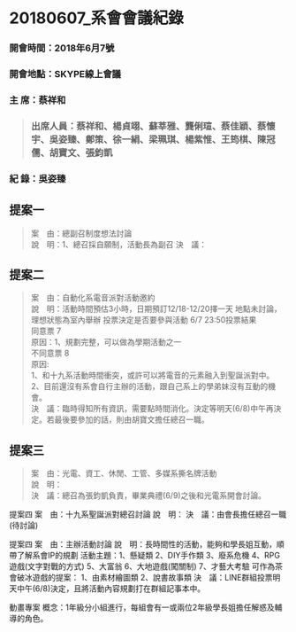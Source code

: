 # 20180607_系會會議紀錄
### 開會時間：2018年6月7號
### 開會地點：SKYPE線上會議
### 主	席：蔡祥和 
> ### 出席人員：蔡祥和、楊貞翊、蘇莘雅、龔俐瑄、蔡佳穎、蔡懷宇、吳姿臻、鄭策、徐一絹、梁珮琪、楊紫惟、王筠棋、陳冠儒、胡寶文、張鈞凱
### 紀	錄：吳姿臻

## 提案一
>案　由：總副召制度想法討論  
>說　明：1、總召採自願制，活動長為副召
>決　議：
 
## 提案二
>案　由：自動化系電音派對活動邀約  
>說　明：活動時間預估3小時，日期預訂12/18-12/20擇一天
地點未討論，理想狀態為室內舉辦
投票決定是否要參與活動
6/7 23:50投票結果  
>同意票 7  
>原因：1、規劃完整，可以做為學期活動之一  
>不同意票 8  
>原因:  
>1、和十九系活動時間衝突，或許可以將電音的元素融入到聖誕派對中。
>2、目前還沒有系會自行主辦的活動，跟自己系上的學弟妹沒有互動的機會。  
> 決　議：臨時得知所有資訊，需要點時間消化。決定等明天(6/8)中午再決定。若最後要參加的話，則由胡寶文擔任總召一職。
 
## 提案三
> 案　由：光電、資工、休閒、工管、多媒系撕名牌活動  
> 說　明：  
> 決　議：總召為張鈞凱負責，畢業典禮(6/9)之後和光電系開會討論。  
 
提案四
案　由：十九系聖誕派對總召討論
說　明：
決　議：由會長擔任總召一職(待討論)
 
提案四
案　由：主辦活動討論
說　明：長時間性的活動，能夠和學長姐互動，順帶了解系會IP的規劃
    	   活動主題：1、懸疑類
             	                       2、DIY手作類
              	          3、廢系危機
              	          4、RPG遊戲(文字對戰的方式)
              	          5、大富翁
              	         6、大地遊戲(闖關制)
             	                      7、才藝大考驗
可作為茶會破冰遊戲的提案：
1、由素材繪圖類
2、說書故事類
決　議：LINE群組投票明天中午(6/8)決定，且將活動內容規劃打在群組記事本中。

動畫專案
概念：1年級分小組進行，每組會有一或兩位2年級學長姐擔任解惑及輔導的角色。


>
>
>
>
>
>
